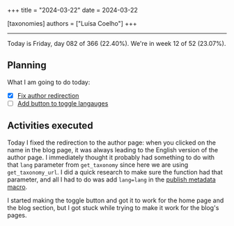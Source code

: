 +++
title = "2024-03-22"
date = 2024-03-22

[taxonomies]
authors = ["Luísa Coelho"]
+++

---

Today is Friday, day 082 of 366 (22.40%). We're in week 12 of 52 (23.07%).

## Planning

What I am going to do today:

- [x] [Fix author redirection](https://github.com/OmnicodeSolutions/blog/issues/136)
- [ ] [Add button to toggle langauges](https://github.com/OmnicodeSolutions/blog/issues/137)

## Activities executed

Today I fixed the redirection to the author page: when you clicked on the name in the blog page, it was always leading to the English version of the author page. I immediately thought it probably had something to do with that `lang` parameter from `get_taxonomy` since here we are using `get_taxonomy_url`. I did a quick research to make sure the function had that parameter, and all I had to do was add `lang=lang` in the [publish metadata macro](https://github.com/OmnicodeSolutions/blog/blob/main/themes/adidoks/templates/macros/page-publish-metadata.html).

I started making the toggle button and got it to work for the home page and the blog section, but I got stuck while trying to make it work for the blog's pages.
